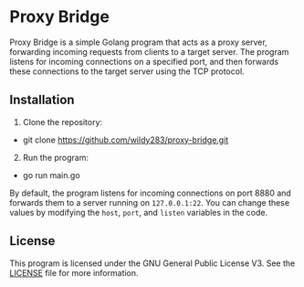 # Proxy Bridge
Proxy Bridge is a simple Golang program that acts as a proxy server, forwarding incoming requests from clients to a target server. The program listens for incoming connections on a specified port, and then forwards these connections to the target server using the TCP protocol.

## Installation
1. Clone the repository:
  - git clone https://github.com/wildy283/proxy-bridge.git
2. Run the program:
  - go run main.go
 
By default, the program listens for incoming connections on port 8880 and forwards them to a server running on `127.0.0.1:22`. You can change these values by modifying the `host`, `port`, and `listen` variables in the code.

## License
This program is licensed under the GNU General Public License V3. See the [LICENSE](LICENSE) file for more information.
